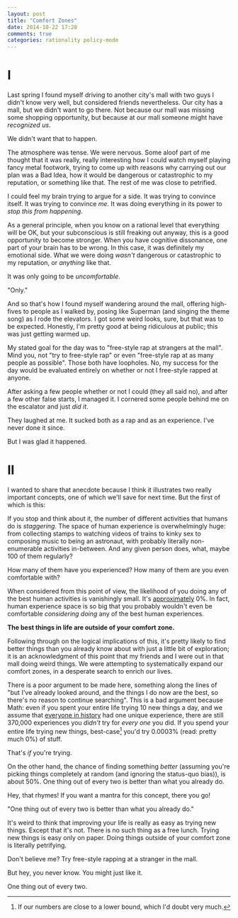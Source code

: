 ```yaml
---
layout: post
title: "Comfort Zones"
date: 2014-10-22 17:28
comments: true
categories: rationality policy-mode
---
```


# I

Last spring I found myself driving to another city's mall with two guys
I didn't know very well, but considered friends nevertheless. Our city has
a mall, but we didn't want to go there. Not because our mall was missing some
shopping opportunity, but because at our mall someone might have *recognized us*.

We didn't want that to happen.

The atmosphere was tense. We were nervous. Some aloof part of me thought that it
was really, really interesting how I could watch myself playing fancy metal
footwork, trying to come up with reasons why carrying out our plan was a Bad
Idea, how it would be dangerous or catastrophic to my reputation, or something
like that. The rest of me was close to petrified.

I could feel my brain trying to argue for a side. It was trying to convince
itself. It was trying to convince *me*. It was doing everything in its power to
*stop this from happening*.

As a general principle, when you know on a rational level that everything will
be OK, but your subconscious is still freaking out anyway, this is a good
opportunity to become stronger. When you have cognitive dissonance, one part of
your brain has to be wrong. In this case, it was definitely my emotional side.
What we were doing *wasn't* dangerous or catastrophic to my reputation, or
*anything* like that.

It was only going to be *uncomfortable*.

"Only."

And so that's how I found myself wandering around the mall, offering high-fives
to people as I walked by, posing like Superman (and singing the theme song) as
I rode the elevators. I got some weird looks, sure, but that was to be expected.
Honestly, I'm pretty good at being ridiculous at public; this was just getting
warmed up.

<!--more-->

My stated goal for the day was to "free-style rap at strangers at the mall".
Mind you, not "try to free-style rap" or even "free-style rap at as many people
as possible". Those both have loopholes. No, my success for the day would be
evaluated entirely on whether or not I free-style rapped at anyone.

After asking a few people whether or not I could (they all said no), and after
a few other false starts, I managed it. I cornered some people behind me on the
escalator and just *did it*.

They laughed at me. It sucked both as a rap and as an experience. I've never
done it since.

But I was glad it happened.



# II

I wanted to share that anecdote because I think it illustrates two really
important concepts, one of which we'll save for next time. But the first of
which is this:

If you stop and think about it, the number of different activities that humans
do is *staggering*. The space of human experience is overwhelmingly huge: from
collecting stamps to watching videos of trains to kinky sex to composing music
to being an astronaut, with probably literally non-enumerable activities
in-between. And any given person does, what, maybe 100 of them regularly?

How many of them have you experienced? How many of them are you even comfortable
with?

When considered from this point of view, the likelihood of you doing any of the
best human activities is vanishingly small. It's [approximately][limit] 0%. In
fact, human experience space is so big that you probably wouldn't even be
comfortable *considering doing* any of the best human experiences.

**The best things in life are outside of your comfort zone.**

Following through on the logical implications of this, it's pretty likely to
find better things than you already know about with just a little bit of
exploration; it is an acknowledgment of this point that my friends and
I were out in that mall doing weird things. We were attempting to systematically
expand our comfort zones, in a desperate search to enrich our lives.

There is a poor argument to be made here, something along the lines of "but I've
already looked around, and the things I do now are the best, so there's no
reason to continue searching". This is a bad argument because Math: even if you
spent your entire life trying 10 new things a day, and we assume that [everyone
in history][people] had one unique experience, there are still 370,000
experiences you *didn't* try for *every one* you did. If you spend your entire
life trying new things, best-case[^1] you'd try 0.0003% (read: pretty much 0%)
of stuff.

That's *if* you're trying.

On the other hand, the chance of finding something *better* (assuming you're
picking things completely at random (and ignoring the status-quo bias)), is
about 50%. One thing out of every two is better than what you already do.

Hey, that rhymes! If you want a mantra for this concept, there you go!

"One thing out of every two is better than what you already do."

It's weird to think that improving your life is really as easy as trying new
things. Except that it's not. There is no such thing as a free lunch. Trying new
things is easy only on paper. Doing things outside of your comfort zone is
literally petrifying.

Don't believe me? Try free-style rapping at a stranger in the mall.

But hey, you never know. You might just like it.

One thing out of every two.


[limit]: http://lesswrong.com/lw/mp/0_and_1_are_not_probabilities/
[people]: http://www.prb.org/Publications/Articles/2002/HowManyPeopleHaveEverLivedonEarth.aspx
[^1]: If our numbers are close to a lower bound, which I'd doubt very much.

